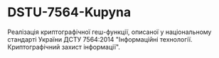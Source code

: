 # DSTU-7564-Kupyna
Реалізація криптографічної геш-функції, описаної у національному стандарті України ДСТУ 7564:2014 "Інформаційні технології. Криптографічний захист інформації".
